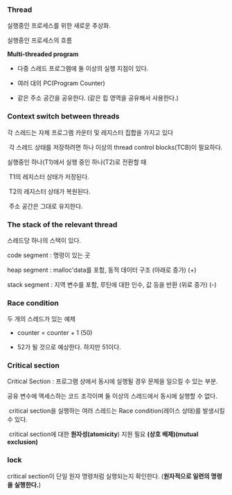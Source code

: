 ### Thread

실행중인 프로세스를 위한 새로운 추상화.

실행중인 프로세스의 흐름

**Multi-threaded program**

- 다중 스레드 프로그램에 둘 이상의 실행 지점이 있다.

- 여러 대의 PC(Program Counter)

- 같은 주소 공간을 공유한다. (같은 힙 영역을 공유해서 사용한다.)

  

### Context switch between threads

각 스레드는 자체 프로그램 카운터 및 레지스터 집합을 가지고 있다

​	각 스레드 상태를 저장하려면 하나 이상의 thread control blocks(TCB)이 필요하다.

실행중인 하나(T1)에서 실행 중인 하나(T2)로 전환할 때

​	T1의 레지스터 상태가 저장된다.

​	T2의 레지스터 상태가 복원된다.

​	주소 공간은 그대로 유지한다.



### The stack of the relevant thread

스레드당 하나의 스택이 있다.

code segment : 명령이 있는 곳

heap segment : malloc'data를 포함, 동적 데이터 구조 (아래로 증가) (+)

stack segment : 지역 변수를 포함, 루틴에 대한 인수, 값 등을 반환 (위로 증가) (-)



### Race condition

두 개의 스레드가 있는 예제

- counter = counter + 1 (50)

- 52가 될 것으로 예상한다. 하지만 51이다.

  

### Critical section

Critical Section : 프로그램 상에서 동시에 실행될 경우 문제을 일으킬 수 있는 부분.

공유 변수에 액세스하는 코드 조각이며 둘 이상의 스레드에서 동시에 실행할 수 없다.

​	critical section을 실행하는 여러 스레드는 Race condition(레이스 상태)를 발생시킬 수 있다.

​	critical section에 대한 **원자성(atomicity**) 지원 필요 **(상호 배제)(mutual exclusion)**



### lock

critical section이 단일 원자 명령처럼 실행되는지 확인한다. (**원자적으로 일련의 명령을 실행한다.**)
